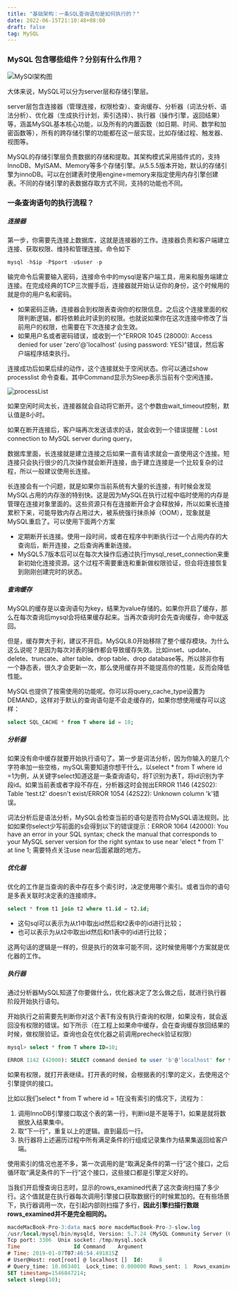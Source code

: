 ```yaml
---
title: "基础架构：一条SQL查询语句是如何执行的？"
date: 2022-06-15T21:10:48+08:00
draft: false
tag: MySQL
---
```



### MySQL 包含哪些组件？分别有什么作用？
![MySQl架构图](http://www.zerowzl.com/images/jiagou.png)

大体来说，MySQL可以分为server层和存储引擎层。

server层包含连接器（管理连接，权限检查）、查询缓存、分析器（词法分析、语法分析）、优化器（生成执行计划，索引选择）、执行器（操作引擎，返回结果）等，涵盖MySQL基本核心功能，以及所有的内置函数（如日期、时间、数学和加密函数等），所有的跨存储引擎的功能都在这一层实现，比如存储过程、触发器、视图等。

MySQL的存储引擎层负责数据的存储和提取。其架构模式采用插件式的，支持InnoDB、MyISAM、Memory等多个存储引擎。从5.5.5版本开始，默认的存储引擎为innoDB。可以在创建表时使用engine=memory来指定使用内存引擎创建表。不同的存储引擎的表数据存取方式不同，支持的功能也不同。

### 一条查询语句的执行流程？


##### 连接器
第一步，你需要先连接上数据库，这就是连接器的工作。连接器负责和客户端建立连接、获取权限、维持和管理连接。命令如下
```sql
mysql -h$ip -P$port -u$user -p
```
输完命令后需要输入密码，连接命令中的mysql是客户端工具，用来和服务端建立连接。在完成经典的TCP三次握手后，连接器就开始认证你的身份，这个时候用的就是你的用户名和密码。
- 如果密码正确，连接器会到权限表查询你的权限信息。之后这个连接里面的权限判断逻辑，都将依赖此时读到的权限。也就说如果你在这次连接中修改了当前用户的权限，也需要在下次连接才会生效。
- 如果用户名或者密码错误，或收到一个"ERROR 1045 (28000): Access denied for user 'zero'@'localhost' (using password: YES)"错误，然后客户端程序结束执行。

连接成功后如果后续的动作，这个连接就处于空闲状态。你可以通过show processlist 命令查看。其中Command显示为Sleep表示当前有个空闲连接。

![processList](http://www.zerowzl.com/images/processlist.jpg)




如果空闲时间太长，连接器就会自动将它断开。这个参数由wait_timeout控制，默认值是8小时。

如果在断开连接后，客户端再次发送请求的话，就会收到一个错误提醒：Lost connection to MySQL server during query。

数据库里面，长连接就是建立连接之后如果一直有请求就会一直使用这个连接。短连接只会执行很少的几次操作就会断开连接，由于建立连接是一个比较复杂的过程，所以一般建议使用长连接。

长连接会有一个问题，就是如果你当前系统有大量的长连接，有时候会发现MySQL占用的内存涨的特别快。这是因为MySQL在执行过程中临时使用的内存是管理在连接对象里面的。这些资源只有在连接断开会才会释放掉，所以如果长连接累积下来，可能导致内存占用过大，被系统强行抹杀掉（OOM），现象就是MySQL重启了。可以使用下面两个方案

- 定期断开长连接。使用一段时间，或者在程序中判断执行过一个占用内存的大查询后，断开连接，之后查询再重新连接。
- MySQL5.7版本后可以在每次大操作后通过执行mysql_reset_connection来重新初始化连接资源。这个过程不需要重连和重新做权限验证，但会将连接恢复到刚刚创建完时的状态。

##### 查询缓存

MySQL的缓存是以查询语句为key，结果为value存储的。如果你开启了缓存，那么在每次查询后mysql会将结果缓存起来。当再次查询时会先查询缓存，命中就返回。

但是，缓存弊大于利，建议不开启。MySQL8.0开始移除了整个缓存模块。为什么这么说呢？是因为每次对表的操作都会导致缓存失效。比如inset、update、delete、truncate、alter table、drop table、drop database等。所以除非你有一个静态表，很久才会更新一次，那么使用缓存并不能提高你的性能，反而会降低性能。

MySQL也提供了按需使用的功能呢。你可以将query_cache_type设置为DEMAND，这样对于默认的查询语句是不会走缓存的，如果你想使用缓存可以这样：

```sql
select SQL_CACHE * from T where id = 10;
```



##### 分析器

如果没有命中缓存就要开始执行语句了。第一步是词法分析，因为你输入的是几个字符串加一些空格，mySQL需要知道你想干什么，以select * from T where id =1为例，从关键字select知道这是一条查询语句，将T识别为表T，将id识别为字段id。如果当前表或者字段不存在，分析器这时会抛出ERROR 1146 (42S02): Table 'test.t2' doesn't exist/ERROR 1054 (42S22): Unknown column 'k'错误。

词法分析后是语法分析，MySQL会检查当前的语句是否符合MySQL语法规则。比如如果你select少写前面的s会得到以下的错误提示：ERROR 1064 (42000): You have an error in your SQL syntax; check the manual that corresponds to your MySQL server version for the right syntax to use near 'elect * from T' at line 1; 需要特点关注use near后面紧跟的地方。

##### 优化器

优化的工作是当查询的表中存在多个索引时，决定使用哪个索引。或者当你的语句是多表关联时决定表的连接顺序。

```sql
select * from t1 join t2 where t1.id = t2.id;
```

- 这句sql可以表示为从t1中取出id然后和t2表中的id进行比较；
- 也可以表示为从t2中取出id然后和t1表中的id进行比较；

这两句话的逻辑是一样的，但是执行的效率可能不同，这时候使用哪个方案就是优化器的工作。

##### 执行器

通过分析器MySQL知道了你要做什么，优化器决定了怎么做之后，就进行执行器阶段开始执行语句。

开始执行之前需要先判断你对这个表T有没有执行查询的权限，如果没有，就会返回没有权限的错误。如下所示（在工程上如果命中缓存，会在查询缓存放回结果的时候，做权限验证。查询也会在优化器之前调用precheck验证权限）

```sql
mysql> select * from T where ID=10;

ERROR 1142 (42000): SELECT command denied to user 'b'@'localhost' for table 'T'

```

如果有权限，就打开表继续。打开表的时候，会根据表的引擎的定义，去使用这个引擎提供的接口。

比如以我们select * from T where id = 1在没有索引的情况下，流程为：

1. 调用InnoDB引擎接口取这个表的第一行，判断id是不是等于1，如果是就将数据放入结果集中。
2. 取“下一行”，重复以上的逻辑。直到最后一行。
3. 执行器将上述遍历过程中所有满足条件的行组成记录集作为结果集返回给客户端。

使用索引的情况也差不多，第一次调用的是“取满足条件的第一行”这个接口，之后循环取“满足条件的下一行”这个接口，这些接口都是引擎定义好的。

当我们开启慢查询日志时，显示的rows_examined代表了这次查询扫描了多少行。这个值就是在执行器每次调用引擎接口获取数据行的时候累加的。在有些场景下，执行器调用一次，在引起内部则扫描了多行，**因此引擎扫描行数跟rows_examined并不是完全相同的。**

```sql
macdeMacBook-Pro-3:data mac$ more macdeMacBook-Pro-3-slow.log
/usr/local/mysql/bin/mysqld, Version: 5.7.24 (MySQL Community Server (GPL)). started with:
Tcp port: 3306  Unix socket: /tmp/mysql.sock
Time                 Id Command    Argument
# Time: 2019-01-07T07:46:54.491815Z
# User@Host: root[root] @ localhost []  Id:     8
# Query_time: 10.003401  Lock_time: 0.000000 Rows_sent: 1  Rows_examined: 0
SET timestamp=1546847214;
select sleep(10);
```